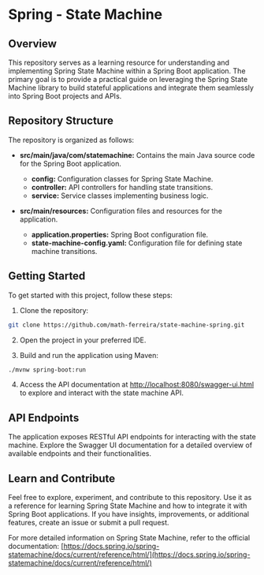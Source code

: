 # Spring - State Machine

## Overview

This repository serves as a learning resource for understanding and implementing Spring State Machine within a Spring Boot application. The primary goal is to provide a practical guide on leveraging the Spring State Machine library to build stateful applications and integrate them seamlessly into Spring Boot projects and APIs.

## Repository Structure

The repository is organized as follows:

- **src/main/java/com/statemachine:** Contains the main Java source code for the Spring Boot application.
    - **config:** Configuration classes for Spring State Machine.
    - **controller:** API controllers for handling state transitions.
    - **service:** Service classes implementing business logic.

- **src/main/resources:** Configuration files and resources for the application.
    - **application.properties:** Spring Boot configuration file.
    - **state-machine-config.yaml:** Configuration file for defining state machine transitions.

## Getting Started

To get started with this project, follow these steps:

1. Clone the repository:

```bash
git clone https://github.com/math-ferreira/state-machine-spring.git
```

2. Open the project in your preferred IDE.

3. Build and run the application using Maven:

```bash
./mvnw spring-boot:run
```

4. Access the API documentation at [http://localhost:8080/swagger-ui.html](http://localhost:8080/swagger-ui.html) to explore and interact with the state machine API.

## API Endpoints

The application exposes RESTful API endpoints for interacting with the state machine. Explore the Swagger UI documentation for a detailed overview of available endpoints and their functionalities.

## Learn and Contribute

Feel free to explore, experiment, and contribute to this repository. Use it as a reference for learning Spring State Machine and how to integrate it with Spring Boot applications. If you have insights, improvements, or additional features, create an issue or submit a pull request.

For more detailed information on Spring State Machine, refer to the official documentation: [https://docs.spring.io/spring-statemachine/docs/current/reference/html/](https://docs.spring.io/spring-statemachine/docs/current/reference/html/)
